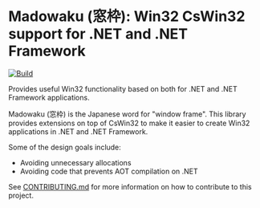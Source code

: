 ﻿# Madowaku (窓枠): Win32 CsWin32 support for .NET and .NET Framework

[![Build](https://github.com/JeremyKuhne/madowaku/actions/workflows/dotnet.yml/badge.svg)](https://github.com/JeremyKuhne/madowaku/actions/workflows/dotnet.yml)

Provides useful Win32 functionality based on both for .NET and .NET Framework applications.

Madowaku (窓枠) is the Japanese word for "window frame". This library provides extensions on top of CsWin32
to make it easier to create Win32 applications in .NET and .NET Framework.

Some of the design goals include:

- Avoiding unnecessary allocations
- Avoiding code that prevents AOT compilation on .NET

See [CONTRIBUTING.md](CONTRIBUTING) for more information on how to contribute to this project.
